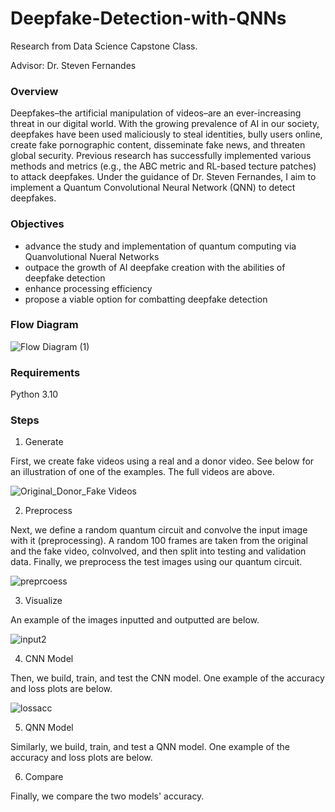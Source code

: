 # Deepfake-Detection-with-QNNs
Research from Data Science Capstone Class.

Advisor: Dr. Steven Fernandes

### Overview

Deepfakes–the artificial manipulation of videos–are an ever-increasing threat in our digital world. With the growing prevalence of AI in our society, deepfakes have been used maliciously to steal identities, bully users online, create fake pornographic content, disseminate fake news, and threaten global security. Previous research has successfully implemented various methods and metrics (e.g., the ABC metric and RL-based tecture patches) to attack deepfakes. Under the guidance of Dr. Steven Fernandes, I aim to implement a Quantum Convolutional Neural Network (QNN) to detect deepfakes.

### Objectives

- advance the study and implementation of quantum computing via Quanvolutional Nueral Networks
- outpace the growth of AI deepfake creation with the abilities of deepfake detection
- enhance processing efficiency
- propose a viable option for combatting deepfake detection

### Flow Diagram

![Flow Diagram (1)](https://github.com/user-attachments/assets/6a34ced0-05fd-4a12-a193-f384c0f735b8)

### Requirements

Python 3.10

### Steps

1. Generate

First, we create fake videos using a real and a donor video. See below for an illustration of one of the examples. The full videos are above.

![Original_Donor_Fake Videos](https://github.com/user-attachments/assets/f8610213-eaa0-40ba-a63b-42bbcad77de7)

2. Preprocess

Next, we define a random quantum circuit and convolve the input image with it (preprocessing). A random 100 frames are taken from the original and the fake video, colnvolved, and then split into testing and validation data. Finally, we preprocess the test images using our quantum circuit.

![preprcoess](https://github.com/user-attachments/assets/bddce1f6-c872-4a10-aec9-15f9c6f25a58)

3. Visualize

An example of the images inputted and outputted are below.

![input2](https://github.com/user-attachments/assets/beb1adeb-c061-458c-959d-310311e2e567)

4. CNN Model

Then, we build, train, and test the CNN model. One example of the accuracy and loss plots are below.

![lossacc](https://github.com/user-attachments/assets/fbb2340c-136f-4569-ba5c-f4063b550ba6)

5. QNN Model

Similarly, we build, train, and test a QNN model. One example of the accuracy and loss plots are below.



6. Compare

Finally, we compare the two models' accuracy.
